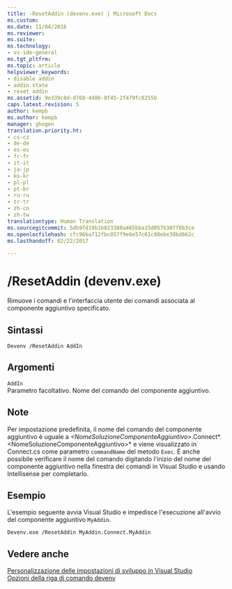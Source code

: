 ```yaml
---
title: -ResetAddin (devenv.exe) | Microsoft Docs
ms.custom: 
ms.date: 11/04/2016
ms.reviewer: 
ms.suite: 
ms.technology:
- vs-ide-general
ms.tgt_pltfrm: 
ms.topic: article
helpviewer_keywords:
- disable addin
- addin state
- reset addin
ms.assetid: 9e339c8d-d768-4d86-8f45-2f479fc8255b
caps.latest.revision: 5
author: kempb
ms.author: kempb
manager: ghogen
translation.priority.ht:
- cs-cz
- de-de
- es-es
- fr-fr
- it-it
- ja-jp
- ko-kr
- pl-pl
- pt-br
- ru-ru
- tr-tr
- zh-cn
- zh-tw
translationtype: Human Translation
ms.sourcegitcommit: 5db97d19b1b823388a465bba15d057b30ff0b3ce
ms.openlocfilehash: cfc96ba712fbc057f9e6e57c61c80ebe38bd662c
ms.lasthandoff: 02/22/2017

---
```

# <a name="resetaddin-devenvexe"></a>/ResetAddin (devenv.exe)
Rimuove i comandi e l'interfaccia utente dei comandi associata al componente aggiuntivo specificato.  
  
## <a name="syntax"></a>Sintassi  
  
```  
Devenv /ResetAddin AddIn  
```  
  
## <a name="arguments"></a>Argomenti  
 `AddIn`  
 Parametro facoltativo. Nome del comando del componente aggiuntivo.  
  
## <a name="remarks"></a>Note  
 Per impostazione predefinita, il nome del comando del componente aggiuntivo è uguale a *\<NomeSoluzioneComponenteAggiuntivo>*.Connect*.\<NomeSoluzioneComponenteAggiuntivo>* e viene visualizzato in Connect.cs come parametro `commandName` del metodo `Exec`. È anche possibile verificare il nome del comando digitando l'inizio del nome del componente aggiuntivo nella finestra dei comandi in Visual Studio e usando Intellisense per completarlo.  
  
## <a name="example"></a>Esempio  
 L'esempio seguente avvia Visual Studio e impedisce l'esecuzione all'avvio del componente aggiuntivo `MyAddin`.  
  
```  
Devenv.exe /ResetAddin MyAddin.Connect.MyAddin  
```  
  
## <a name="see-also"></a>Vedere anche  
 [Personalizzazione delle impostazioni di sviluppo in Visual Studio](http://msdn.microsoft.com/en-us/22c4debb-4e31-47a8-8f19-16f328d7dcd3)   
 [Opzioni della riga di comando devenv](../../ide/reference/devenv-command-line-switches.md)
